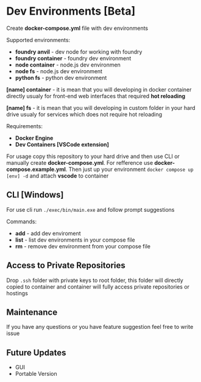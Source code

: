 # Dev Environments [Beta]
Create **docker-compose.yml** file with dev environments

Supported environments:
- **foundry anvil** - dev node for working with foundry
- **foundry container** - foundry dev environment
- **node container** - node.js dev environmen
- **node fs** - node.js dev environment
- **python fs** - python dev environment

**[name] container** - it is mean that you will developing in docker container directly usualy for front-end web interfaces that required **hot reloading**

**[name] fs** - it is mean that you will developing in custom folder in your hard drive usualy for services which does not require hot reloading

Requirements:
- **Docker Engine**
- **Dev Containers [VSCode extension]**

For usage copy this repository to your hard drive and then use CLI or manually create **docker-compose.yml**. For refference use **docker-compose.example.yml**. 
Then just up your environment ```docker compose up [env] -d``` and attach **vscode** to container

##  CLI [Windows]
For use cli run `./exec/bin/main.exe` and follow prompt suggestions

Commands:
- **add** - add dev enviroment
- **list** - list dev environments in your compose file
- **rm** - remove dev environment from your compose file

## Access to Private Repositories

Drop `.ssh` folder with private keys to root folder, this folder will directly copied to container and container will fully access private repositories or hostings

## Maintenance

If you have any questions or you have feature suggestion feel free to write issue

## Future Updates
- GUI
- Portable Version